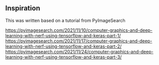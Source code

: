 ## Inspiration

This was written based on a tutorial from PyImageSearch

https://pyimagesearch.com/2021/11/10/computer-graphics-and-deep-learning-with-nerf-using-tensorflow-and-keras-part-1/
https://pyimagesearch.com/2021/11/17/computer-graphics-and-deep-learning-with-nerf-using-tensorflow-and-keras-part-2/
https://pyimagesearch.com/2021/11/24/computer-graphics-and-deep-learning-with-nerf-using-tensorflow-and-keras-part-3/